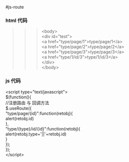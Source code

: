 #js-route
### html 代码
>>>\<body\> <br>
>>>	\<div id="test"\> <br>
>>>		\<a href="type/page/1"\>type/page/1\</a\> <br>
>>>		\<a href="type/page/2"\>type/page/2\</a\> <br>
>>>		\<a href="type/page/3"\>type/page/3\</a\> <br>
>>>		\<a href="type/1/id/3"\>type/1/id/3\</a\> <br>
>>>	\</div> <br>
>>> \</body> <br>
### js 代码
 \<script type="text/javascript"\> <br>
	$(function(){ <br>
		//注册路由 与 回调方法 <br>
		$.useRoute({ <br>
			"type/page/{id}":function(retobj){ <br>
				alert(retobj.id) <br>
			}, <br>
			"type/{type}/id/{id}":function(retobj){ <br>
				alert(retobj.type+'||'+retobj.id) <br>
			} <br>
		}); <br>
	}); <br>
 \</script\>


